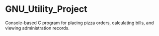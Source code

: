 # GNU_Utility_Project
Console-based C program for placing pizza orders, calculating bills, and viewing administration records.
